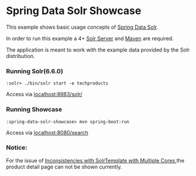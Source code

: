 Spring Data Solr Showcase
=========================

This example shows basic usage concepts of [Spring Data Solr](http://projects.spring.io/spring-data-solr).

In order to run this example a 4+ [Solr Server](http://lucene.apache.org/solr/downloads.html) and [Maven](http://maven.apache.org/download.cgi) are required.

The application is meant to work with the example data provided by the Solr distribution.

### Running Solr(6.6.0)
```emacs
:solr> ./bin/solr start -e techproducts
```

Access via [localhost:8983/solr/](http://localhost:8983/solr/#/techproducts)

### Running Showcase
```emacs
:spring-data-solr-showcase> mvn spring-boot:run
```

Access via [localhost:8080/search](http://localhost:8080/search)

### Notice:
For the issue of [Inconsistencies with SolrTemplate with Multiple Cores](https://jira.spring.io/browse/DATASOLR-403),the product detail page can not be shown currently.